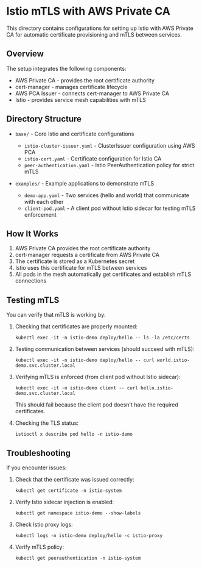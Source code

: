# Istio mTLS with AWS Private CA

This directory contains configurations for setting up Istio with AWS Private CA for automatic certificate provisioning and mTLS between services.

## Overview

The setup integrates the following components:
- AWS Private CA - provides the root certificate authority
- cert-manager - manages certificate lifecycle
- AWS PCA Issuer - connects cert-manager to AWS Private CA
- Istio - provides service mesh capabilities with mTLS

## Directory Structure

- `base/` - Core Istio and certificate configurations
  - `istio-cluster-issuer.yaml` - ClusterIssuer configuration using AWS PCA
  - `istio-cert.yaml` - Certificate configuration for Istio CA
  - `peer-authentication.yaml` - Istio PeerAuthentication policy for strict mTLS

- `examples/` - Example applications to demonstrate mTLS
  - `demo-app.yaml` - Two services (hello and world) that communicate with each other
  - `client-pod.yaml` - A client pod without Istio sidecar for testing mTLS enforcement

## How It Works

1. AWS Private CA provides the root certificate authority
2. cert-manager requests a certificate from AWS Private CA
3. The certificate is stored as a Kubernetes secret
4. Istio uses this certificate for mTLS between services
5. All pods in the mesh automatically get certificates and establish mTLS connections

## Testing mTLS

You can verify that mTLS is working by:

1. Checking that certificates are properly mounted:
   ```
   kubectl exec -it -n istio-demo deploy/hello -- ls -la /etc/certs
   ```

2. Testing communication between services (should succeed with mTLS):
   ```
   kubectl exec -it -n istio-demo deploy/hello -- curl world.istio-demo.svc.cluster.local
   ```

3. Verifying mTLS is enforced (from client pod without Istio sidecar):
   ```
   kubectl exec -it -n istio-demo client -- curl hello.istio-demo.svc.cluster.local
   ```
   This should fail because the client pod doesn't have the required certificates.

4. Checking the TLS status:
   ```
   istioctl x describe pod hello -n istio-demo
   ```

## Troubleshooting

If you encounter issues:

1. Check that the certificate was issued correctly:
   ```
   kubectl get certificate -n istio-system
   ```

2. Verify Istio sidecar injection is enabled:
   ```
   kubectl get namespace istio-demo --show-labels
   ```

3. Check Istio proxy logs:
   ```
   kubectl logs -n istio-demo deploy/hello -c istio-proxy
   ```

4. Verify mTLS policy:
   ```
   kubectl get peerauthentication -n istio-system
   ```